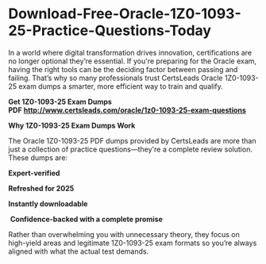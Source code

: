 # Download-Free-Oracle-1Z0-1093-25-Practice-Questions-Today
<p>In a world where digital transformation drives innovation, certifications are no longer optional they&rsquo;re essential. If you&#39;re preparing for the Oracle exam, having the right tools can be the deciding factor between passing and failing. That&rsquo;s why so many professionals trust CertsLeads Oracle 1Z0-1093-25 exam dumps a smarter, more efficient way to train and qualify.</p> <p><strong>Get 1Z0-1093-25 Exam Dumps PDF&nbsp;<a href="http://www.certsleads.com/oracle/1z0-1093-25-exam-questions">http://www.certsleads.com/oracle/1z0-1093-25-exam-questions</a></strong></p> <p><strong>Why 1Z0-1093-25 Exam Dumps Work</strong></p> <p>The Oracle 1Z0-1093-25 PDF dumps provided by CertsLeads are more than just a collection of practice questions&mdash;they&#39;re a complete review solution. These dumps are:</p> <p><strong>Expert-verified</strong></p> <p><strong>Refreshed for 2025</strong></p> <p><strong>Instantly downloadable</strong></p> <p>&nbsp;<strong>Confidence-backed with a complete promise</strong></p> <p>Rather than overwhelming you with unnecessary theory, they focus on high-yield areas and legitimate 1Z0-1093-25 exam formats so you&rsquo;re always aligned with what the actual test demands.</p> <p>&nbsp;</p>
